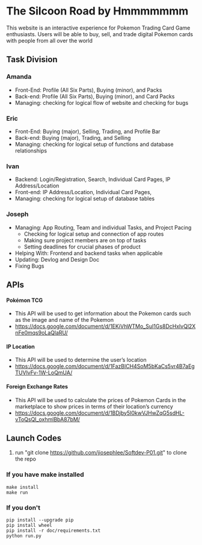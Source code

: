 # The Silcoon Road by Hmmmmmmm
This website is an interactive experience for Pokemon Trading Card Game enthusiasts. Users will be able to buy, sell, and trade digital Pokemon cards with people from all over the world

## Task Division

### Amanda
- Front-End: Profile (All Six Parts), Buying (minor), and Packs
- Back-end: Profile (All Six Parts), Buying (minor), and Card Packs
- Managing: checking for logical flow of website and checking for bugs

### Eric
- Front-End: Buying (major), Selling, Trading, and Profile Bar
- Back-end: Buying (major), Trading, and Selling
- Managing: checking for logical setup of functions and database relationships

### Ivan
- Backend: Login/Registration, Search, Individual Card Pages, IP Address/Location
- Front-end: IP Address/Location, Individual Card Pages,
- Managing: checking for logical setup of database tables

### Joseph
- Managing: App Routing, Team and individual Tasks, and Project Pacing
  - Checking for logical setup and connection of app routes
  - Making sure project members are on top of tasks
  - Setting deadlines for crucial phases of product
- Helping With: Frontend and backend tasks when applicable
- Updating: Devlog and Design Doc
- Fixing Bugs



## APIs
#### Pokémon TCG
- This API will be used to get information about the Pokemon cards such as the image and name of the Pokemon
- https://docs.google.com/document/d/1EKiVhWTMo_SuI1Gs8DcHxlvQl2XnFe0mqs9oLaQlaRU/
#### IP Location
- This API will be used to determine the user’s location
- https://docs.google.com/document/d/1FazBlCH4SoM5bKaCs5vr4B7aEgTUVlvFv-1W-LoQmUA/
#### Foreign Exchange Rates
- This API will be used to calculate the prices of Pokemon Cards in the marketplace to show prices in terms of their location’s currency
- https://docs.google.com/document/d/1BDjby5I0kwVJHwZqG5sdHL-vToQsQI_oxhmlBbA87bM/
## Launch Codes
1. run "git clone https://github.com/jiosephlee/Softdev-P01.git" to clone the repo

### If you have make installed
```
make install
make run
````

### If you don't
```
pip install --upgrade pip
pip install wheel
pip install -r doc/requirements.txt
python run.py
```

